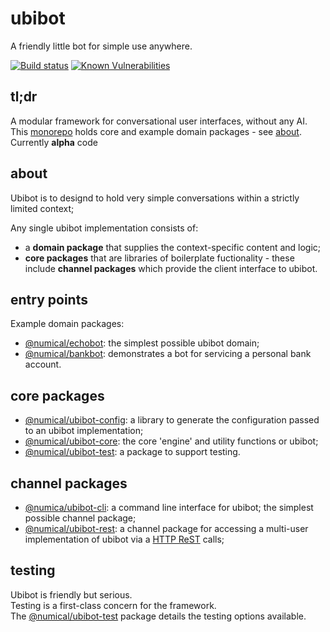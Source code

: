 # ubibot
A friendly little bot for simple use anywhere.

[![Build status](https://travis-ci.org/numical/ubibot.svg)](https://travis-ci.org/numical/ubibot)
[![Known Vulnerabilities](https://snyk.io/test/github/numical/ubibot/badge.svg)](https://snyk.io/test/github/numical/ubibot)
## tl;dr
A modular framework for conversational user interfaces, without any AI.  
This [monorepo](https://gomonorepo.org/) holds core and example domain packages - see [about](#about).   
Currently **alpha** code 

## about
Ubibot is to designd to hold very simple conversations within a strictly limited context;  

Any single ubibot implementation consists of:
* a **domain package** that supplies the context-specific content and logic;
* **core packages** that are libraries of boilerplate fuctionality - these include **channel packages** which provide the client interface to ubibot. 

## entry points
Example domain packages:
* [@numical/echobot](packages/echobot/README.md): the simplest possible ubibot domain;
* [@numical/bankbot](packages/bankbot/README.md): demonstrates a bot for servicing a personal bank account.

## core packages
* [@numical/ubibot-config](packages/ubibot-config/README.md): a library to generate the configuration passed to an ubibot implementation;
* [@numical/ubibot-core](packages/ubibot-core/README.md): the core 'engine' and utility functions or ubibot;
* [@numical/ubibot-test](packages/ubibot-test/README.md): a package to support testing.

## channel packages
* [@numica/ubibot-cli](packages/ubibot-cli/README.md): a command line interface for ubibot; the simplest possible channel package;
* [@numical/ubibot-rest](packages/ubibot-rest/README.md): a channel package for accessing a multi-user implementation of ubibot via a [HTTP ReST](https://www.restapitutorial.com/lessons/httpmethods.html) calls; 


## testing
Ubibot is friendly but serious.  
Testing is a first-class concern for the framework.  
The [@numical/ubibot-test](./packages/ubibot-test/README.md) package details the testing options available.

